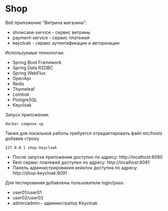 # Shop
Веб приложение "Витрина магазина":
- showcase-service - сервис витрины
- payment-service - сервис платежей
- keycloak - сервис аутентификации и авторизации

Используемые технологии:
- Spring Boot Framework
- Spring Data R2DBC
- Spring WebFlux
- OpenApi
- Redis
- Thymeleaf
- Lombok
- PostgreSQL
- Keycloak

Запуск приложения:
```
docker compose up
```
Также для локальной работы требуется отредактировать файл etc/hosts добавив строку
```
127.0.0.1 shop-keycloak
```

- После запуска приложение доступно по адресу: http://localhost:8080
- Rest сервис платежей доступен по адресу: http://localhost:8081
- Панель администрирования кейклок доступна по адресу: http://shop-keycloak:8091

Для тестирования добавлены пользователи login/pass:
- user01/user01
- user02/user02
- admin/admin - администратор Keycloak